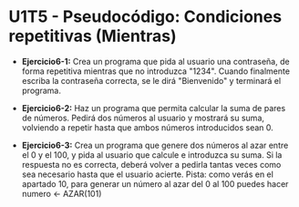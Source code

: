 # U1T5 - Pseudocódigo: Condiciones repetitivas (Mientras)

* **Ejercicio6-1:** Crea un programa que pida al usuario una contraseña, de forma repetitiva mientras que no introduzca "1234". Cuando finalmente escriba la contraseña correcta, se le dirá "Bienvenido" y terminará el programa.

* **Ejercicio6-2:** Haz un programa que permita calcular la suma de pares de números. Pedirá dos números al usuario y mostrará su suma, volviendo a repetir hasta que ambos números introducidos sean 0.

* **Ejercicio6-3:** Crea un programa que genere dos números al azar entre el 0 y el 100, y pida al usuario que calcule e introduzca su suma. Si la respuesta no es correcta, deberá volver a pedirla tantas veces como sea necesario hasta que el usuario acierte.
Pista: como verás en el apartado 10, para generar un número al azar del 0 al 100 puedes hacer numero <- AZAR(101)